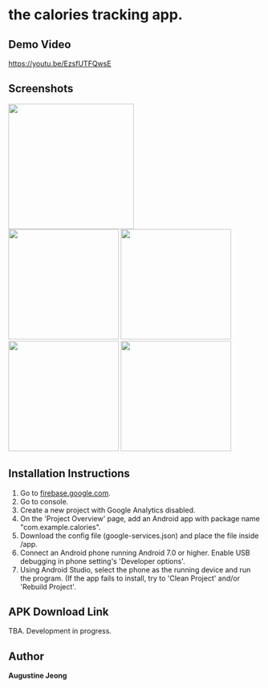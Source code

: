 # the calories tracking app.

## Demo Video
https://youtu.be/EzsfUTFQwsE

## Screenshots 
<div>
<img src="https://user-images.githubusercontent.com/14143525/81294373-a7b2f600-9023-11ea-8aac-3fd8dfcf860d.png" width="250">
  
<div>
<img src="https://user-images.githubusercontent.com/14143525/81294088-32472580-9023-11ea-9b82-bb126738404b.png" width="220">
<img src="https://user-images.githubusercontent.com/14143525/81294094-3410e900-9023-11ea-968f-4da1932945fe.png" width="220">
<img src="https://user-images.githubusercontent.com/14143525/81294102-36734300-9023-11ea-8360-dadc4877e71b.png" width="220">
<img src="https://user-images.githubusercontent.com/14143525/81294105-383d0680-9023-11ea-8b9f-09899a8d31f4.png" width="220">

## Installation Instructions
1. Go to <a href="https://firebase.google.com/"> firebase.google.com</a>. <br/>
2. Go to console. <br/>
3. Create a new project with Google Analytics disabled. <br/>
4. On the 'Project Overview' page, add an Android app with package name "com.example.calories".
5. Download the config file (google-services.json) and place the file inside /app.
6. Connect an Android phone running Android 7.0 or higher. Enable USB debugging in phone setting's 'Developer options'.
7. Using Android Studio, select the phone as the running device and run the program. (If the app fails to install, try to 'Clean Project' and/or 'Rebuild Project'. 

## APK Download Link
TBA. Development in progress.

## Author
**Augustine Jeong**
